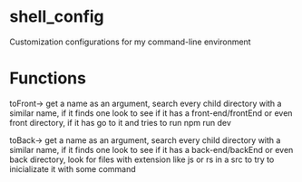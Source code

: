# shell_config

Customization configurations for my command-line environment

# Functions

toFront-> get a name as an argument, search every child directory with a similar name, if it finds one look to see if it has a front-end/frontEnd or even front directory, if it has go to it and tries to run npm run dev

toBack-> get a name as an argument, search every child directory with a similar name, if it finds one look to see if it has a back-end/backEnd or even back directory, look for files with extension like js or rs in a src to try to inicializate it with some command
